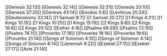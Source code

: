 [[Genesis 32:13]]
[[Genesis 32:14]]
[[Genesis 32:21]]
[[Genesis 33:10]]
[[Genesis 37:25]]
[[Genesis 43:14]]
[[Exodus 3:8]]
[[Leviticus 20:24]]
[[Deuteronomy 33:14]]
[[1 Samuel 9:7]]
[[1 Samuel 25:27]]
[[1 Kings 4:21]]
[[1 Kings 10:15]]
[[1 Kings 10:25]]
[[1 Kings 15:19]]
[[2 Kings 8:8]]
[[2 Kings 16:8]]
[[2 Kings 20:12]]
[[Esther 4:16]]
[[Psalms 68:29]]
[[Psalms 72:10]]
[[Psalms 76:11]]
[[Proverbs 17:18]]
[[Proverbs 18:16]]
[[Proverbs 19:6]]
[[Proverbs 21:14]]
[[Songs of Solomon 4:10]]
[[Songs of Solomon 4:14]]
[[Songs of Solomon 8:14]]
[[Jeremiah 8:22]]
[[Ezekiel 27:15]]
[[Ezekiel 27:17]]
[[Acts 21:14]]
